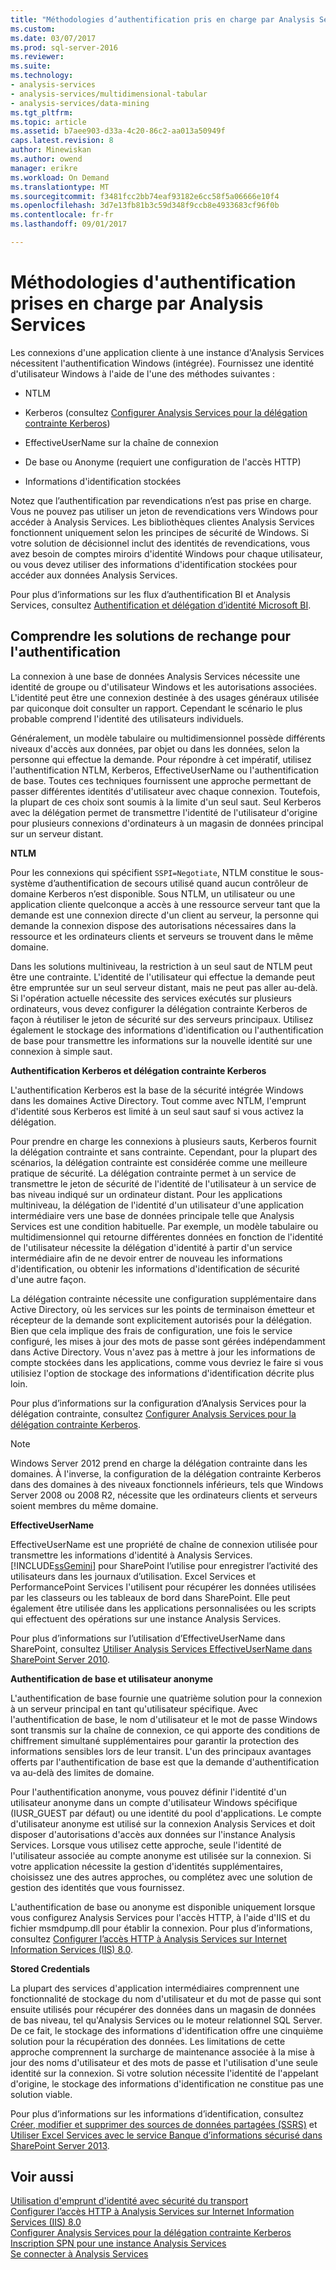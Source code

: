 ```yaml
---
title: "Méthodologies d’authentification pris en charge par Analysis Services | Documents Microsoft"
ms.custom: 
ms.date: 03/07/2017
ms.prod: sql-server-2016
ms.reviewer: 
ms.suite: 
ms.technology:
- analysis-services
- analysis-services/multidimensional-tabular
- analysis-services/data-mining
ms.tgt_pltfrm: 
ms.topic: article
ms.assetid: b7aee903-d33a-4c20-86c2-aa013a50949f
caps.latest.revision: 8
author: Minewiskan
ms.author: owend
manager: erikre
ms.workload: On Demand
ms.translationtype: MT
ms.sourcegitcommit: f3481fcc2bb74eaf93182e6cc58f5a06666e10f4
ms.openlocfilehash: 3d7e13fb81b3c59d348f9ccb8e4933683cf96f0b
ms.contentlocale: fr-fr
ms.lasthandoff: 09/01/2017

---
```

# <a name="authentication-methodologies-supported-by-analysis-services"></a>Méthodologies d'authentification prises en charge par Analysis Services
  Les connexions d'une application cliente à une instance d'Analysis Services nécessitent l'authentification Windows (intégrée). Fournissez une identité d'utilisateur Windows à l'aide de l'une des méthodes suivantes :  
  
-   NTLM  
  
-   Kerberos (consultez [Configurer Analysis Services pour la délégation contrainte Kerberos](../../analysis-services/instances/configure-analysis-services-for-kerberos-constrained-delegation.md))  
  
-   EffectiveUserName sur la chaîne de connexion  
  
-   De base ou Anonyme (requiert une configuration de l'accès HTTP)  
  
-   Informations d'identification stockées  
  
 Notez que l’authentification par revendications n’est pas prise en charge. Vous ne pouvez pas utiliser un jeton de revendications vers Windows pour accéder à Analysis Services. Les bibliothèques clientes Analysis Services fonctionnent uniquement selon les principes de sécurité de Windows. Si votre solution de décisionnel inclut des identités de revendications, vous avez besoin de comptes miroirs d'identité Windows pour chaque utilisateur, ou vous devez utiliser des informations d'identification stockées pour accéder aux données Analysis Services.  
  
 Pour plus d’informations sur les flux d’authentification BI et Analysis Services, consultez [Authentification et délégation d’identité Microsoft BI](http://go.microsoft.com/fwlink/?LinkID=286576).  
  
##  <a name="bkmk_auth"></a> Comprendre les solutions de rechange pour l'authentification  
 La connexion à une base de données Analysis Services nécessite une identité de groupe ou d'utilisateur Windows et les autorisations associées. L'identité peut être une connexion destinée à des usages généraux utilisée par quiconque doit consulter un rapport. Cependant le scénario le plus probable comprend l'identité des utilisateurs individuels.  
  
 Généralement, un modèle tabulaire ou multidimensionnel possède différents niveaux d'accès aux données, par objet ou dans les données, selon la personne qui effectue la demande. Pour répondre à cet impératif, utilisez l'authentification NTLM, Kerberos, EffectiveUserName ou l'authentification de base. Toutes ces techniques fournissent une approche permettant de passer différentes identités d'utilisateur avec chaque connexion. Toutefois, la plupart de ces choix sont soumis à la limite d'un seul saut. Seul Kerberos avec la délégation permet de transmettre l'identité de l'utilisateur d'origine pour plusieurs connexions d'ordinateurs à un magasin de données principal sur un serveur distant.  
  
 **NTLM**  
  
 Pour les connexions qui spécifient `SSPI=Negotiate`, NTLM constitue le sous-système d’authentification de secours utilisé quand aucun contrôleur de domaine Kerberos n’est disponible. Sous NTLM, un utilisateur ou une application cliente quelconque a accès à une ressource serveur tant que la demande est une connexion directe d'un client au serveur, la personne qui demande la connexion dispose des autorisations nécessaires dans la ressource et les ordinateurs clients et serveurs se trouvent dans le même domaine.  
  
 Dans les solutions multiniveau, la restriction à un seul saut de NTLM peut être une contrainte. L'identité de l'utilisateur qui effectue la demande peut être empruntée sur un seul serveur distant, mais ne peut pas aller au-delà. Si l'opération actuelle nécessite des services exécutés sur plusieurs ordinateurs, vous devez configurer la délégation contrainte Kerberos de façon à réutiliser le jeton de sécurité sur des serveurs principaux. Utilisez également le stockage des informations d'identification ou l'authentification de base pour transmettre les informations sur la nouvelle identité sur une connexion à simple saut.  
  
 **Authentification Kerberos et délégation contrainte Kerberos**  
  
 L'authentification Kerberos est la base de la sécurité intégrée Windows dans les domaines Active Directory. Tout comme avec NTLM, l'emprunt d'identité sous Kerberos est limité à un seul saut sauf si vous activez la délégation.  
  
 Pour prendre en charge les connexions à plusieurs sauts, Kerberos fournit la délégation contrainte et sans contrainte. Cependant, pour la plupart des scénarios, la délégation contrainte est considérée comme une meilleure pratique de sécurité. La délégation contrainte permet à un service de transmettre le jeton de sécurité de l'identité de l'utilisateur à un service de bas niveau indiqué sur un ordinateur distant. Pour les applications multiniveau, la délégation de l'identité d'un utilisateur d'une application intermédiaire vers une base de données principale telle que Analysis Services est une condition habituelle. Par exemple, un modèle tabulaire ou multidimensionnel qui retourne différentes données en fonction de l'identité de l'utilisateur nécessite la délégation d'identité à partir d'un service intermédiaire afin de ne devoir entrer de nouveau les informations d'identification, ou obtenir les informations d'identification de sécurité d'une autre façon.  
  
 La délégation contrainte nécessite une configuration supplémentaire dans Active Directory, où les services sur les points de terminaison émetteur et récepteur de la demande sont explicitement autorisés pour la délégation. Bien que cela implique des frais de configuration, une fois le service configuré, les mises à jour des mots de passe sont gérées indépendamment dans Active Directory. Vous n'avez pas à mettre à jour les informations de compte stockées dans les applications, comme vous devriez le faire si vous utilisiez l'option de stockage des informations d'identification décrite plus loin.  
  
 Pour plus d’informations sur la configuration d’Analysis Services pour la délégation contrainte, consultez [Configurer Analysis Services pour la délégation contrainte Kerberos](../../analysis-services/instances/configure-analysis-services-for-kerberos-constrained-delegation.md).  
  
> [!NOTE]  
>  Windows Server 2012 prend en charge la délégation contrainte dans les domaines. À l'inverse, la configuration de la délégation contrainte Kerberos dans des domaines à des niveaux fonctionnels inférieurs, tels que Windows Server 2008 ou 2008 R2, nécessite que les ordinateurs clients et serveurs soient membres du même domaine.  
  
 **EffectiveUserName**  
  
 EffectiveUserName est une propriété de chaîne de connexion utilisée pour transmettre les informations d'identité à Analysis Services. [!INCLUDE[ssGemini](../../includes/ssgemini-md.md)] pour SharePoint l’utilise pour enregistrer l’activité des utilisateurs dans les journaux d’utilisation. Excel Services et PerformancePoint Services l'utilisent pour récupérer les données utilisées par les classeurs ou les tableaux de bord dans SharePoint. Elle peut également être utilisée dans les applications personnalisées ou les scripts qui effectuent des opérations sur une instance Analysis Services.  
  
 Pour plus d’informations sur l’utilisation d’EffectiveUserName dans SharePoint, consultez [Utiliser Analysis Services EffectiveUserName dans SharePoint Server 2010](http://go.microsoft.com/fwlink/?LinkId=311905).  
  
 **Authentification de base et utilisateur anonyme**  
  
 L'authentification de base fournie une quatrième solution pour la connexion à un serveur principal en tant qu'utilisateur spécifique. Avec l'authentification de base, le nom d'utilisateur et le mot de passe Windows sont transmis sur la chaîne de connexion, ce qui apporte des conditions de chiffrement simultané supplémentaires pour garantir la protection des informations sensibles lors de leur transit. L'un des principaux avantages offerts par l'authentification de base est que la demande d'authentification va au-delà des limites de domaine.  
  
 Pour l'authentification anonyme, vous pouvez définir l'identité d'un utilisateur anonyme dans un compte d'utilisateur Windows spécifique (IUSR_GUEST par défaut) ou une identité du pool d'applications. Le compte d'utilisateur anonyme est utilisé sur la connexion Analysis Services et doit disposer d'autorisations d'accès aux données sur l'instance Analysis Services. Lorsque vous utilisez cette approche, seule l'identité de l'utilisateur associée au compte anonyme est utilisée sur la connexion. Si votre application nécessite la gestion d'identités supplémentaires, choisissez une des autres approches, ou complétez avec une solution de gestion des identités que vous fournissez.  
  
 L'authentification de base ou anonyme est disponible uniquement lorsque vous configurez Analysis Services pour l'accès HTTP, à l'aide d'IIS et du fichier msmdpump.dll pour établir la connexion. Pour plus d’informations, consultez [Configurer l’accès HTTP à Analysis Services sur Internet Information Services &#40;IIS&#41; 8.0](../../analysis-services/instances/configure-http-access-to-analysis-services-on-iis-8-0.md).  
  
 **Stored Credentials**  
  
 La plupart des services d'application intermédiaires comprennent une fonctionnalité de stockage du nom d'utilisateur et du mot de passe qui sont ensuite utilisés pour récupérer des données dans un magasin de données de bas niveau, tel qu'Analysis Services ou le moteur relationnel SQL Server. De ce fait, le stockage des informations d'identification offre une cinquième solution pour la récupération des données. Les limitations de cette approche comprennent la surcharge de maintenance associée à la mise à jour des noms d'utilisateur et des mots de passe et l'utilisation d'une seule identité sur la connexion. Si votre solution nécessite l'identité de l'appelant d'origine, le stockage des informations d'identification ne constitue pas une solution viable.  
  
 Pour plus d’informations sur les informations d’identification, consultez [Créer, modifier et supprimer des sources de données partagées &#40;SSRS&#41;](../../reporting-services/report-data/create-modify-and-delete-shared-data-sources-ssrs.md) et [Utiliser Excel Services avec le service Banque d’informations sécurisé dans SharePoint Server 2013](http://go.microsoft.com/fwlink/?LinkID=309869).  
  
## <a name="see-also"></a>Voir aussi  
 [Utilisation d'emprunt d'identité avec sécurité du transport](http://go.microsoft.com/fwlink/?LinkId=311727)   
 [Configurer l’accès HTTP à Analysis Services sur Internet Information Services &#40;IIS&#41; 8.0](../../analysis-services/instances/configure-http-access-to-analysis-services-on-iis-8-0.md)   
 [Configurer Analysis Services pour la délégation contrainte Kerberos](../../analysis-services/instances/configure-analysis-services-for-kerberos-constrained-delegation.md)   
 [Inscription SPN pour une instance Analysis Services](../../analysis-services/instances/spn-registration-for-an-analysis-services-instance.md)   
 [Se connecter à Analysis Services](../../analysis-services/instances/connect-to-analysis-services.md)  
  
  

